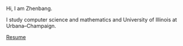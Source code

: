 Hi, I am Zhenbang.

I study computer science and mathematics and University of Illinois at Urbana–Champaign.  

[Resume](/file/Zhenbang_Wang.pdf)